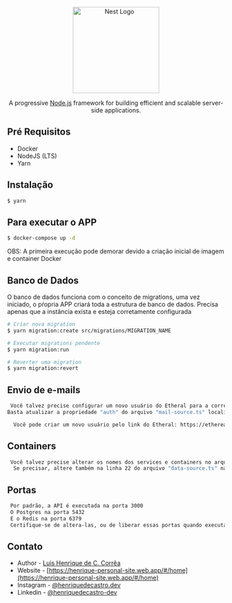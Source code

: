 <p align="center">
  <a href="http://nestjs.com/" target="blank"><img src="https://nestjs.com/img/logo-small.svg" width="200" alt="Nest Logo" /></a>
</p>

[circleci-image]: https://img.shields.io/circleci/build/github/nestjs/nest/master?token=abc123def456
[circleci-url]: https://circleci.com/gh/nestjs/nest

  <p align="center">A progressive <a href="http://nodejs.org" target="_blank">Node.js</a> framework for building efficient and scalable server-side applications.</p>
    
</p>


## Pré Requisitos

- Docker
- NodeJS (LTS) 
- Yarn 

## Instalação

```bash
$ yarn
```

## Para executar o APP

```bash
$ docker-compose up -d
```
OBS: A primeira execução pode demorar devido a criação inicial de imagem e container Docker


## Banco de Dados

O banco de dados funciona com o conceito de migrations, uma vez iniciado, o pŕopria APP criará toda a estrutura de banco de dados.
Precisa apenas que a instância exista e esteja corretamente configurada

```bash
# Criar nova migration
$ yarn migration:create src/migrations/MIGRATION_NAME

# Executar migrations pendente
$ yarn migration:run

# Reverter uma migration
$ yarn migration:revert
```

## Envio de e-mails
```bash
 Você talvez precise configurar um novo usuário do Etheral para a correta utilização das funcionalidades de envio de e-mail.
Basta atualizar a propriedade "auth" do arquivo "mail-source.ts" localizada em "./src/config/"

  Você pode criar um novo usuário pelo link do Etheral: https://ethereal.email/create
```

## Containers
```bash
 Você talvez precise alterar os nomes dos services e containers no arquivo "docker-compose.yml" caso já tenha algum container executando com as nomeclaturas utilizadas.
  Se precisar, altere também na linha 22 do arquivo "data-source.ts" na pasta "./src/config/". E na linha 53 do arquivo app.module.ts localizado na pasta "./src"
```

## Portas
```bash
 Por padrão, a API é executada na porta 3000
 O Postgres na porta 5432
 E o Redis na porta 6379
 Certifique-se de altera-las, ou de liberar essas portas quando executando esse projeto.
```

## Contato

- Author - [Luis Henrique de C. Corrêa](https://www.linkedin.com/in/henriquedecastro-dev/)
- Website - [https://henrique-personal-site.web.app/#/home](https://henrique-personal-site.web.app/#/home)
- Instagram - [@henriquedecastro.dev](https://www.instagram.com/henriquedecastro.dev/)
- Linkedin - [@henriquedecastro-dev](https://www.linkedin.com/in/henriquedecastro-dev/)
